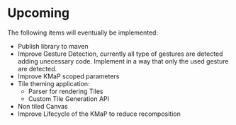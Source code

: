 # Upcoming

The following items will eventually be implemented:

* Publish library to maven
* Improve Gesture Detection, currently all type of gestures are detected adding unecessary code.
  Implement in a way that only the used gesture are detected.
* Improve KMaP scoped parameters
* Tile theming application:
  * Parser for rendering Tiles
  * Custom Tile Generation API
* Non tiled Canvas
* Improve Lifecycle of the KMaP to reduce recomposition